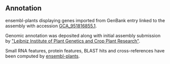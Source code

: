**Annotation**
----------

ensembl-plants displaying genes imported from GenBank entry linked to the assembly with accession [GCA\_951816855.1](http://www.ebi.ac.uk/ena/data/view/GCA_951816855.1).

Genomic annotation was deposited along with initial assembly submission by ["Leibniz Institute of Plant Genetics and Crop Plant Research"](URL_GOES_HERE).

Small RNA features, protein features, BLAST hits and cross-references have been
computed by [ensembl-plants](https://plants.ensembl.org/info/genome/annotation/index.html).
